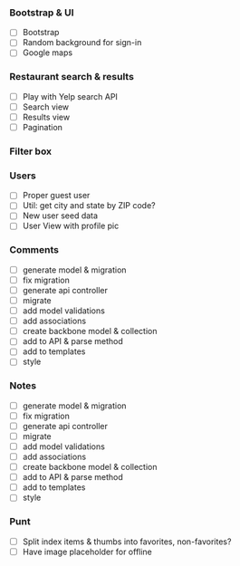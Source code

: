 ### Bootstrap & UI
- [ ] Bootstrap
- [ ] Random background for sign-in
- [ ] Google maps

### Restaurant search & results
- [ ] Play with Yelp search API
- [ ] Search view
- [ ] Results view
- [ ] Pagination

### Filter box

### Users
- [ ] Proper guest user
- [ ] Util: get city and state by ZIP code?
- [ ] New user seed data
- [ ] User View with profile pic

### Comments
 - [ ] generate model & migration
 - [ ] fix migration
 - [ ] generate api controller
 - [ ] migrate
 - [ ] add model validations
 - [ ] add associations
 - [ ] create backbone model & collection
 - [ ] add to API & parse method
 - [ ] add to templates
 - [ ] style

### Notes
- [ ] generate model & migration
- [ ] fix migration
- [ ] generate api controller
- [ ] migrate
- [ ] add model validations
- [ ] add associations
- [ ] create backbone model & collection
- [ ] add to API & parse method
- [ ] add to templates
- [ ] style

### Punt
- [ ] Split index items & thumbs into favorites, non-favorites?
- [ ] Have image placeholder for offline
